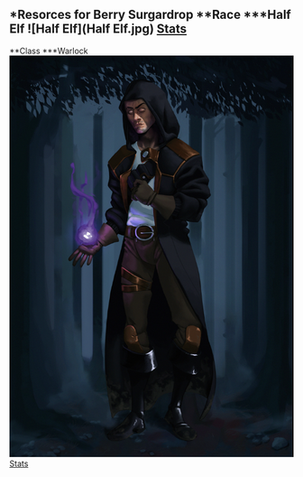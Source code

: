 *Resorces for Berry Surgardrop
**Race
***Half Elf
![Half Elf](Half Elf.jpg)
[Stats](https://dnd5e.wikidot.com/lineage:half-elf)
---
**Class
***Warlock
![Warlock](warlock.jpg)
[Stats](https://dnd5e.wikidot.com/warlock)
